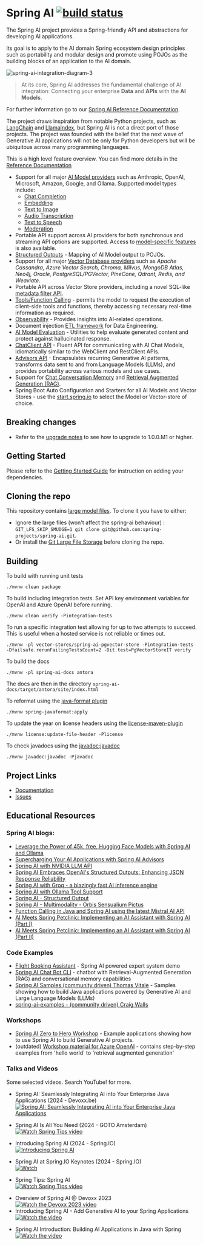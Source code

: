 # Spring AI [![build status](https://github.com/spring-projects/spring-ai/actions/workflows/continuous-integration.yml/badge.svg)](https://github.com/spring-projects/spring-ai/actions/workflows/continuous-integration.yml)

The Spring AI project provides a Spring-friendly API and abstractions for developing AI applications.

Its goal is to apply to the AI domain Spring ecosystem design principles such as portability and modular design and promote using POJOs as the building blocks of an application to the AI domain.

![spring-ai-integration-diagram-3](https://docs.spring.io/spring-ai/reference/_images/spring-ai-integration-diagram-3.svg)

> At its core, Spring AI addresses the fundamental challenge of AI integration: Connecting your enterprise __Data__ and __APIs__ with the __AI Models__.

For further information go to our [Spring AI Reference Documentation](https://docs.spring.io/spring-ai/reference/).

The project draws inspiration from notable Python projects, such as [LangChain](https://docs.langchain.com/docs/) and [LlamaIndex](https://gpt-index.readthedocs.io/en/latest/getting_started/concepts.html), but Spring AI is not a direct port of those projects. The project was founded with the belief that the next wave of Generative AI applications will not be only for Python developers but will be ubiquitous across many programming languages.

This is a high level feature overview.
You can find more details in the [Reference Documentation](https://docs.spring.io/spring-ai/reference/)

* Support for all major [AI Model providers](https://docs.spring.io/spring-ai/reference/api/index.html) such as Anthropic, OpenAI, Microsoft, Amazon, Google, and Ollama. Supported model types include:
  - [Chat Completion](https://docs.spring.io/spring-ai/reference/api/chatmodel.html)
  - [Embedding](https://docs.spring.io/spring-ai/reference/api/embeddings.html)
  - [Text to Image](https://docs.spring.io/spring-ai/reference/api/imageclient.html)
  - [Audio Transcription](https://docs.spring.io/spring-ai/reference/api/audio/transcriptions.html)
  - [Text to Speech](https://docs.spring.io/spring-ai/reference/api/audio/speech.html)
  - [Moderation](https://docs.spring.io/spring-ai/reference/api/index.html#api/moderation)
* Portable API support across AI providers for both synchronous and streaming API options are supported. Access to [model-specific features](https://docs.spring.io/spring-ai/reference/api/chatmodel.html#_chat_options) is also available.
* [Structured Outputs](https://docs.spring.io/spring-ai/reference/api/structured-output-converter.html) - Mapping of AI Model output to POJOs.
* Support for all major [Vector Database providers](https://docs.spring.io/spring-ai/reference/api/vectordbs.html) such as *Apache Cassandra, Azure Vector Search, Chroma, Milvus, MongoDB Atlas, Neo4j, Oracle, PostgreSQL/PGVector, PineCone, Qdrant, Redis, and Weaviate*.
* Portable API across Vector Store providers, including a novel SQL-like [metadata filter API](https://docs.spring.io/spring-ai/reference/api/vectordbs.html#metadata-filters).
* [Tools/Function Calling](https://docs.spring.io/spring-ai/reference/api/functions.html) - permits the model to request the execution of client-side tools and functions, thereby accessing necessary real-time information as required.
* [Observability](https://docs.spring.io/spring-ai/reference/observability/index.html) - Provides insights into AI-related operations.
* Document injection [ETL framework](https://docs.spring.io/spring-ai/reference/api/etl-pipeline.html) for Data Engineering.
* [AI Model Evaluation](https://docs.spring.io/spring-ai/reference/api/testing.html) - Utilities to help evaluate generated content and protect against hallucinated response.
* [ChatClient API](https://docs.spring.io/spring-ai/reference/api/chatclient.html) - Fluent API for communicating with AI Chat Models, idiomatically similar to the WebClient and RestClient APIs.
* [Advisors API](https://docs.spring.io/spring-ai/reference/api/advisors.html) - Encapsulates recurring Generative AI patterns, transforms data sent to and from Language Models (LLMs), and provides portability across various models and use cases.
* Support for [Chat Conversation Memory](https://docs.spring.io/spring-ai/reference/api/chatclient.html#_chat_memory) and [Retrieval Augmented Generation (RAG)](https://docs.spring.io/spring-ai/reference/api/chatclient.html#_retrieval_augmented_generation).
* Spring Boot Auto Configuration and Starters for all AI Models and Vector Stores - use the [start.spring.io](https://start.spring.io/) to select the Model or Vector-store of choice. 

## Breaking changes

* Refer to the [upgrade notes](https://docs.spring.io/spring-ai/reference/upgrade-notes.html) to see how to upgrade to 1.0.0.M1 or higher.

## Getting Started

Please refer to the [Getting Started Guide](https://docs.spring.io/spring-ai/reference/getting-started.html) for instruction on adding your dependencies.

## Cloning the repo

This repository contains [large model files](https://github.com/spring-projects/spring-ai/tree/main/models/spring-ai-transformers/src/main/resources/onnx/all-MiniLM-L6-v2).
To clone it you have to either:

- Ignore the large files (won't affect the spring-ai behaviour) :  `GIT_LFS_SKIP_SMUDGE=1 git clone git@github.com:spring-projects/spring-ai.git`.
- Or install the [Git Large File Storage](https://git-lfs.com/) before cloning the repo.


## Building

To build with running unit tests

```shell
./mvnw clean package
```

To build including integration tests.
Set API key environment variables for OpenAI and Azure OpenAI before running.

```shell
./mvnw clean verify -Pintegration-tests
```

To run a specific integration test allowing for up to two attempts to succeed.  This is useful when a hosted service is not reliable or times out.
```shell
./mvnw -pl vector-stores/spring-ai-pgvector-store -Pintegration-tests -Dfailsafe.rerunFailingTestsCount=2 -Dit.test=PgVectorStoreIT verify

```
To build the docs
```shell
./mvnw -pl spring-ai-docs antora
```

The docs are then in the directory `spring-ai-docs/target/antora/site/index.html`

To reformat using the [java-format plugin](https://github.com/spring-io/spring-javaformat)
```shell
./mvnw spring-javaformat:apply
```

To update the year on license headers using the [license-maven-plugin](https://oss.carbou.me/license-maven-plugin/#goals)
```shell
./mvnw license:update-file-header -Plicense
```

To check javadocs using the [javadoc:javadoc](https://maven.apache.org/plugins/maven-javadoc-plugin/)
```shell
./mvnw javadoc:javadoc -Pjavadoc
```

## Project Links

* [Documentation](https://docs.spring.io/spring-ai/reference/)
* [Issues](https://github.com/spring-projects/spring-ai/issues)
<!-- * [Discussions](https://github.com/spring-projects/spring-ai/discussions) - Go here if you have a question, suggestion, or feedback! -->


## Educational Resources


### Spring AI blogs:
- [Leverage the Power of 45k, free, Hugging Face Models with Spring AI and Ollama](https://spring.io/blog/2024/10/22/leverage-the-power-of-45k-free-hugging-face-models-with-spring-ai-and-ollama)
- [Supercharging Your AI Applications with Spring AI Advisors](https://spring.io/blog/2024/10/02/supercharging-your-ai-applications-with-spring-ai-advisors)
- [Spring AI with NVIDIA LLM API](https://spring.io/blog/2024/08/20/spring-ai-with-nvidia-llm-api)
- [Spring AI Embraces OpenAI's Structured Outputs: Enhancing JSON Response Reliability](https://spring.io/blog/2024/08/09/spring-ai-embraces-openais-structured-outputs-enhancing-json-response)
- [Spring AI with Groq - a blazingly fast AI inference engine](https://spring.io/blog/2024/07/31/spring-ai-with-groq-a-blazingly-fast-ai-inference-engine)
- [Spring AI with Ollama Tool Support](https://spring.io/blog/2024/07/26/spring-ai-with-ollama-tool-support)
- [Spring AI - Structured Output](https://spring.io/blog/2024/05/09/spring-ai-structured-output)
- [Spring AI - Multimodality - Orbis Sensualium Pictus](https://spring.io/blog/2024/04/19/spring-ai-multimodality-orbis-sensualium-pictus)
- [Function Calling in Java and Spring AI using the latest Mistral AI API](https://spring.io/blog/2024/03/06/function-calling-in-java-and-spring-ai-using-the-latest-mistral-ai-api)
- [AI Meets Spring Petclinic: Implementing an AI Assistant with Spring AI (Part I)](https://spring.io/blog/2024/09/26/ai-meets-spring-petclinic-implementing-an-ai-assistant-with-spring-ai-part-i)
- [AI Meets Spring Petclinic: Implementing an AI Assistant with Spring AI (Part II)](https://spring.io/blog/2024/09/27/ai-meets-spring-petclinic-implementing-an-ai-assistant-with-spring-ai-part)

### Code Examples

- [Flight Booking Assistant](https://github.com/tzolov/playground-flight-booking) - Spring AI powered expert system demo
- [Spring AI Chat Bot CLI](https://github.com/tzolov/spring-ai-cli-chatbot) - chatbot with Retrieval-Augmented Generation (RAG) and conversational memory capabilities
- [Spring AI Samples (community driven) Thomas Vitale](https://github.com/ThomasVitale/llm-apps-java-spring-ai) - Samples showing how to build Java applications powered by Generative AI and Large Language Models (LLMs)
- [spring-ai-examples - (community driven) Craig Walls ](https://github.com/habuma/spring-ai-examples)

### Workshops

- [Spring AI Zero to Hero Workshop](https://github.com/asaikali/spring-ai-zero-to-hero) - Example applications showing how to use Spring AI to build Generative AI projects.
- (outdated) [Workshop material for Azure OpenAI](https://github.com/Azure-Samples/spring-ai-azure-workshop) - contains step-by-step examples from 'hello world' to 'retrieval augmented generation'

### Talks and Videos 

Some selected videos.  Search YouTube! for more.

- Spring AI: Seamlessly Integrating AI into Your Enterprise Java Applications (2024 - Devoxx.be)
<br>[![Spring AI: Seamlessly Integrating AI into Your Enterprise Java Applications](https://img.youtube.com/vi/kfRyY0wsZHM/default.jpg)](https://youtu.be/kfRyY0wsZHM?si=qzIshk0GJqVTyrNm)

- Spring AI Is All You Need (2024 - GOTO Amsterdam)
<br>[![Watch Spring Tips video](https://img.youtube.com/vi/vuhMti8B5H0/default.jpg)](https://youtu.be/vuhMti8B5H0?si=qhRVLh4-EaUhm9oe)

- Introducing Spring AI (2024 - Spring.IO)
<br>[![Introducing Spring AI](https://img.youtube.com/vi/umKbaXsiCOY/default.jpg)](https://youtu.be/umKbaXsiCOY?si=FbqCtLIOgbihm6b6)

- Spring AI at Spring.IO Keynotes (2024 - Spring.IO)
<br>[![Watch](https://img.youtube.com/vi/XUz4LKZx83g/default.jpg)](https://youtu.be/XUz4LKZx83g?t=2940)

- Spring Tips: Spring AI
<br>[![Watch Spring Tips video](https://img.youtube.com/vi/aNKDoiOUo9M/default.jpg)](https://www.youtube.com/watch?v=aNKDoiOUo9M)
* Overview of Spring AI @ Devoxx 2023
<br>[![Watch the Devoxx 2023 video](https://img.youtube.com/vi/7OY9fKVxAFQ/default.jpg)](https://www.youtube.com/watch?v=7OY9fKVxAFQ)
* Introducing Spring AI - Add Generative AI to your Spring Applications
<br>[![Watch the video](https://img.youtube.com/vi/1g_wuincUdU/default.jpg)](https://www.youtube.com/watch?v=1g_wuincUdU)

- Spring AI Introduction: Building AI Applications in Java with Spring
<br>[![Watch the video](https://img.youtube.com/vi/yyvjT0v3lpY/default.jpg)](https://www.youtube.com/watch?v=yyvjT0v3lpY&ab_channel=DanVega)
